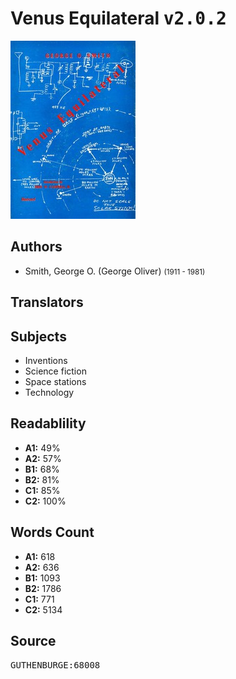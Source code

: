 # Venus Equilateral <kbd>v2.0.2</kbd>

![](./cover.medium.jpg "")

## Authors


 - Smith, George O. (George Oliver) <small>(1911 - 1981)</small>

## Translators



## Subjects


 - Inventions
 - Science fiction
 - Space stations
 - Technology

## Readablility


 - **A1:** 49%
 - **A2:** 57%
 - **B1:** 68%
 - **B2:** 81%
 - **C1:** 85%
 - **C2:** 100%

## Words Count


 - **A1:** 618
 - **A2:** 636
 - **B1:** 1093
 - **B2:** 1786
 - **C1:** 771
 - **C2:** 5134

## Source


<kbd>GUTHENBURGE:68008</kbd>
